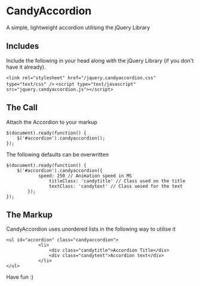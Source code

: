 # CandyAccordion
A simple, lightweight accordion utilising the jQuery Library

## Includes
Include the following in your head along with the jQuery Library (if you don't have it already).

`<link rel="stylesheet" href="/jquery.candyaccordion.css" type="text/css" />`
`<script type="text/javascript" src="jquery.candyaccordion.js"></script>`

## The Call
Attach the Accordion to your markup

    $(document).ready(function() {
        $('#accordion').candyaccordion();
    });

The following defaults can be overwritten

    $(document).ready(function() {
        $('#accordion').candyaccordion({
		        speed: 250 // Animation speed in MS
				    titleClass: 'candytitle' // Class used on the title
				    textClass: 'candytext' // Class uesed for the text
		    });
    });

## The Markup
CandyAccordion uses unordered lists in the following way to utilise it

    <ul id="accordion" class="candyaccordion">
			    <li>
				    <div class="candytitle">Accordion Title</div>
				    <div class="candytext">Accordion text</div>
			    </li>
    </ul>

Have fun :)
